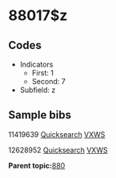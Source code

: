 # 88017$z

## Codes

-   Indicators
    -   First: 1
    -   Second: 7
-   Subfield: z

## Sample bibs

11419639 [Quicksearch](https://search.library.yale.edu/catalog/11419639) [VXWS](http://prodorbis.library.yale.edu:7014/vxws/GetHoldingsService?bibId=11419639)

12628952 [Quicksearch](https://search.library.yale.edu/catalog/12628952) [VXWS](http://prodorbis.library.yale.edu:7014/vxws/GetHoldingsService?bibId=12628952)

**Parent topic:**[880](../../tags/880/880.md)

